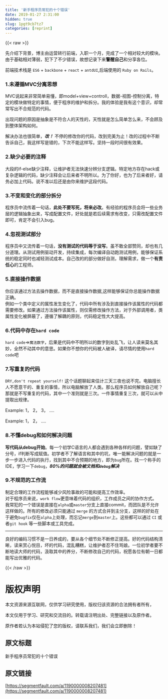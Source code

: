 ```yaml
---
title: '新手程序员常犯的十个错误' 
date: 2019-01-27 2:31:00
hidden: true
slug: 1pgt9cb7tz7
categories: [reprint]
---
```


{{< raw >}}

                    
<p>先介绍下背景，博主由运营转行前端，入职一个月，完成了一个相对较大的模块。由于基础相对薄弱，犯下了不少错误，故想记录下来<strong>警醒自己</strong>和分享各位。</p>
<p>前端技术栈是 <code>ES6</code> + <code>backbone</code> + <code>react</code> + <code>antdUI</code>,后端使用的 <code>Ruby on Rails</code>。</p>
<h3 id="articleHeader0">1.未遵循MVC分离思想</h3>
<p>MVC说起来非常简单易懂，即model+view+controll，数据-视图-控制分离，特定的模块做特定的事情，便于程序的维护和拆分。我的体验是我有这个意识，却常常写出不合规范的代码。</p>
<p>出现问题的原因是抽象是不符合人的天性的，天性就是怎么简单怎么来，不会顾及到整体架构如何。</p>
<p>解决办法也很简单，<strong><em>改！</em></strong> 不停的修改你的代码，改到完美为止！改的过程中不断告诉自己，我这样写是错的，下次不能这样写。坚持一段时间很有效果。</p>
<h3 id="articleHeader1">2.缺少必要的注释</h3>
<p>大段的if-else缺少注释，让维护者无法快速分辨分支逻辑。特定地方存在hack或复杂逻辑的代码，缺少注释会让后来者不明所以。为了你好，也为了后来者好，请务必加上代码。说不准以后还是由你来维护这段代码。</p>
<h3 id="articleHeader2">3.不变和变化的部分拆分</h3>
<p>程序员中流传着一句话，<strong>此处不要写死，将来必改</strong>。有经验的程序员会将一些业务层的逻辑抽象出来，写成配置文件，好处就是若后续需求有改变，只需改配置文件即可，肯定不会引入bug。</p>
<h3 id="articleHeader3">4.忽视测试部分</h3>
<p>程序员中又流传着一句话，<strong>没有测试的代码等于没写</strong>。虽不敢全部赞同，却也有几分道理。从测试用例驱动开发，持续集成，每次编译自动跑测试用例，能够保证系统的稳定同时也减轻测试成本。自己改的的部分做好自测，理解需求，做一个<strong>有责任心</strong>的工程师。</p>
<h3 id="articleHeader4">5.直接操作数据</h3>
<p>你应该通过方法去操作数据，而不是直接操作数据,这样能够保证你总能操作数据正确。<br>例如一个类中定义的属性发生变化了，代码中所有涉及到直接操作该属性的代码都需要修改。如果通过方法操作该属性，则仅需修改操作方法，对于外部调用者，类属性变化被屏蔽了，遵循了解耦的原则，代码稳定性大大提高。</p>
<h3 id="articleHeader5">6.代码中存在<code>hard code</code>
</h3>
<p><code>hard code</code>=&gt;<code>魔法数字</code>，后果是代码中不明所以的数字到处乱飞，让人读来莫名其妙，全然不动其中的意思。如果你不想你的代码被人破译，请尽情的使用<code>hard code</code>吧</p>
<h3 id="articleHeader6">7.写重复的代码</h3>
<p><code>DRY,don't repeat yourself!</code> 这个话题聊起来估计三天三夜也说不完。电脑擅长人不愿意干的、重复的事情，所以电脑解放了人类。那么程序员如何解放自己呢？那就是不写重复的代码，其中一个准则就是三次。一件事情重复三次，就可以从中提取出规律。</p>
<p>Example: 1， 2， 3， ....</p>
<p>Example: 1， 2， ....</p>
<h3 id="articleHeader7">8.不懂debug和如何解决问题</h3>
<p><strong>写代码从debug开始</strong>。每一个初学C语言的人都会遇到各种各样的问题，譬如缺了分号，if判断写成赋值。初学者不了解语言和其中的坑，唯一能解决问题的就是一步一步进入代码的执行，找到其中不合预期的地方，即为<code>bug</code>所在。找一个称手的IDE，学习一下<code>debug</code>，<strong><em>80%的问题就会被文档和<code>debug</code>解决</em></strong></p>
<h3 id="articleHeader8">9.不规范的工作流</h3>
<p>制定合理的工作流程能够减少风险事故的可能和提高工作效率。<br>对于程序员来说，<code>work flow</code>更意味着代码的组织，工作成员之间的协作方式。<br>我常犯的一个错误是直接在<code>alpha</code>或<code>master</code>分支上直接commit，而团队是不允许这样做的。所有的修改必须只能通过 <code>merge</code> 的方式合并到主分支，这样的好处在于避免<code>bugfix</code>仅在<code>alpha</code>上处理，而忘记<code>merge</code>到<code>master</code>上。这些都可以通过 <code>CI</code> 或者<code>git hook</code> 等一些脚本或工具完成。</p>
<hr>
<p>良好的编码习惯不是一日养成的，要从各个细节处不断修正提高。好的代码结构清晰，读来赏心悦目，坏的代码，混乱糟糕，让维护者忍不住骂娘。一位初学者要不断地读大师的代码，汲取其中的养分，不断修改自己的代码，祝愿各位有朝一日都能写出优雅的代码。</p>

                
{{< /raw >}}

# 版权声明
本文资源来源互联网，仅供学习研究使用，版权归该资源的合法拥有者所有，

本文仅用于学习、研究和交流目的。转载请注明出处、完整链接以及原作者。

原作者若认为本站侵犯了您的版权，请联系我们，我们会立即删除！

## 原文标题
新手程序员常犯的十个错误

## 原文链接
[https://segmentfault.com/a/1190000008207481](https://segmentfault.com/a/1190000008207481)

